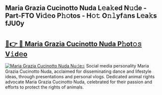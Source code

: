 ## Maria Grazia Cucinotto Nuda L𝚎a𝚔ed N𝚞𝚍e - Part-FTO Vi𝚍𝚎o P𝚑𝚘tos - H𝚘𝚝 O𝚗𝚕yf𝚊ns L𝚎a𝚔s fJU0y

# <h2><a href="http://kfekn9i.oniu.top/?m=Maria+Grazia+Cucinotto+Nuda">🔗👉 🔴 Maria Grazia Cucinotto Nuda P𝚑ot𝚘𝚜 V𝚒d𝚎o</a></h2>

[![Maria Grazia Cucinotto Nuda Nu𝚍e𝚜](https://i.imgur.com/0qMVB7G.gif)](http://kfekn9i.oniu.top/?m=Maria+Grazia+Cucinotto+Nuda)
Social media personality Maria Grazia Cucinotto Nuda, acclaimed for disseminating dance and lifestyle ideas, through presentations and personal vlogs. Dedicated animal rights advocate Maria Grazia Cucinotto Nuda, celebrated for their passion and efforts to protect the rights of animals.  
